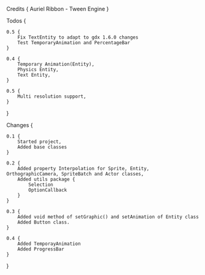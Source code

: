 Credits {
    Auriel Ribbon - Tween Engine
}

Todos {

    0.5 {
        Fix TextEntity to adapt to gdx 1.6.0 changes
        Test TemporaryAnimation and PercentageBar
    }

    0.4 {
        Temporary Animation(Entity),
        Physics Entity,
        Text Entity,
    }

    0.5 {
        Multi resolution support,
    }
}

Changes {
    
    0.1 {
        Started project,
        Added base classes
    }
    
    0.2 {
        Added property Interpolation for Sprite, Entity, OrthographicCamera, SpriteBatch and Actor classes,
        Added utils package {
            Selection
            OptionCallback
        }
    }

    0.3 {
        Added void method of setGraphic() and setAnimation of Entity class
        Added Button class.
    }

    0.4 {
        Added TemporayAnimation
        Added ProgressBar
    }

}

